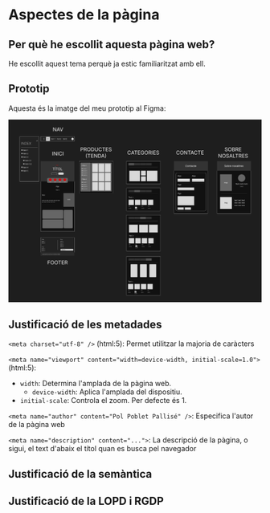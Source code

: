# Aspectes de la pàgina

## Per què he escollit aquesta pàgina web?

He escollit aquest tema perquè ja estic familiaritzat amb ell. 

## Prototip

Aquesta és la imatge del meu prototip al Figma:

![Prototip](Disseny_Figma.png)

## Justificació de les metadades

`<meta charset="utf-8" />` (html:5): Permet utilitzar la majoria de caràcters

`<meta name="viewport" content="width=device-width, initial-scale=1.0">` (html:5):

- `width`: Determina l'amplada de la pàgina web.
  - `device-width`: Aplica l'amplada del dispositiu.
- `initial-scale`: Controla el zoom. Per defecte és 1.

`<meta name="author" content="Pol Poblet Pallisé" />`: Especifica l'autor de la pàgina web

`<meta name="description" content="...">`: La descripció de la pàgina, o sigui, el text d'abaix el títol quan es busca pel navegador

## Justificació de la semàntica



## Justificació de la LOPD i RGDP

